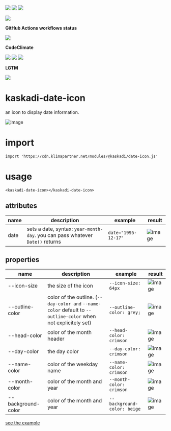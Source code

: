 ![](https://img.shields.io/github/package-json/v/kaskadi/kaskadi-date-icon)
![](https://img.shields.io/badge/code--style-standard-blue)
![](https://img.shields.io/github/license/kaskadi/kaskadi-date-icon?color=blue)

[![](https://img.shields.io/badge/live-example-orange)](https://cdn.klimapartner.net/modules/%40kaskadi/kaskadi-date-icon/example/index.html)

**GitHub Actions workflows status**

<!--Uncomment if you're in a branch which is not master or release/*
![](https://img.shields.io/github/workflow/status/kaskadi/kaskadi-date-icon/testing?label=test)-->
<!-- This badge should only be used for master and release/* branches. Otherwise use the one above -->
![](https://img.shields.io/github/workflow/status/kaskadi/kaskadi-date-icon/publish?label=build)

**CodeClimate**

[![](https://img.shields.io/codeclimate/maintainability/kaskadi/kaskadi-date-icon?label=maintainability&logo=Code%20Climate)](https://codeclimate.com/github/kaskadi/kaskadi-date-icon)
[![](https://img.shields.io/codeclimate/tech-debt/kaskadi/kaskadi-date-icon?label=technical%20debt&logo=Code%20Climate)](https://codeclimate.com/github/kaskadi/kaskadi-date-icon)
[![](https://img.shields.io/codeclimate/coverage/kaskadi/kaskadi-date-icon?label=test%20coverage&logo=Code%20Climate)](https://codeclimate.com/github/kaskadi/kaskadi-date-icon)

**LGTM**

[![](https://img.shields.io/lgtm/grade/javascript/github/kaskadi/kaskadi-date-icon)](https://lgtm.com/projects/g/kaskadi/kaskadi-date-icon/?mode=list)


# kaskadi-date-icon

an icon to display date information.

![image](https://user-images.githubusercontent.com/10807348/72425594-65ba2780-3788-11ea-8c5e-d94af7111c77.png)

# import

```
import 'https://cdn.klimapartner.net/modules/@kaskadi/date-icon.js'
```

# usage

```
<kaskadi-date-icon></kaskadi-date-icon>
```

## attributes

| name | description | example | result |
| --- | --- | --- | --- |
| date | sets a date, syntax: `year-month-day`. you can pass whatever `Date()` returns | `date="1995-12-17"` | ![image](https://user-images.githubusercontent.com/10807348/72427362-e169a380-378b-11ea-9fc9-74baec61cc6b.png) |

## properties

| name | description | example | result |
| ---- | --- | --- | --- |
| --icon-size | the size of the icon | `--icon-size: 64px` | ![image](https://user-images.githubusercontent.com/10807348/72427581-54731a00-378c-11ea-84f5-dfea7da0059d.png) |
| --outline-color | color of the outline. (`--day-color and` `--name-color` default to `--outline-color` when not explicitely set) | `--outline-color: grey;` | ![image](https://user-images.githubusercontent.com/10807348/72427959-11fe0d00-378d-11ea-95aa-a4219b596e21.png) |
| --head-color | color of the month header | `--head-color: crimson` | ![image](https://user-images.githubusercontent.com/10807348/72428053-3823ad00-378d-11ea-9091-fea62df21250.png) |
| --day-color | the day color | `--day-color: crimson` | ![image](https://user-images.githubusercontent.com/10807348/72428194-7f11a280-378d-11ea-8d74-15ee4d13f75c.png) |
| --name-color | color of the weekday name | `--name-color: crimson` | ![image](https://user-images.githubusercontent.com/10807348/72428621-62c23580-378e-11ea-8f1e-2c68fec35456.png) |
| --month-color | color of the month and year | `--month-color: crimson` | ![image](https://user-images.githubusercontent.com/10807348/72428738-98671e80-378e-11ea-8849-0e35dca2d378.png) |
| --background-color | color of the month and year | `--background-color: beige` | ![image](https://user-images.githubusercontent.com/10807348/72429120-7c17b180-378f-11ea-827a-dffbb281571d.png) |


[see the example](https://cdn.klimapartner.net/modules/@kaskadi/date-icon/example/index.html)
